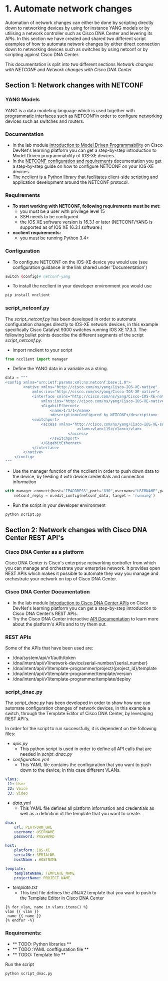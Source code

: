 # 1. Automate network changes
Automation of network changes can either be done by scripting directly down to networking devices by using for instance YANG models or by utilising a network controller such as Cisco DNA Center and levering its APIs. In this section we have created and shared two different script examples of how to automate network changes by either direct connection down to networking devices such as switches by using netconf or by scripting against Cisco DNA Center.

This documentation is split into two different sections *Network changes with NETCONF* and *Network changes with Cisco DNA Center*

## Section 1: Network changes with NETCONF 
### YANG Models
YANG is a data modeling language which is used together with programmatic interfaces such as NETCONFin order to configure networking devices such as switches and routers. 

### Documentation
- In the lab module [Introduction to Model Driven Programmability](https://developer.cisco.com/learning/modules/intro-device-level-interfaces/) on Cisco DevNet's learning platform you can get a step-by-step introduction to Model Driven programmability of IOS-XE devices. 
- In the [NETCONF configuration and requirements](https://www.cisco.com/c/en/us/td/docs/ios-xml/ios/prog/configuration/173/b_173_programmability_cg/configuring_yang_datamodel.html) documentation you get a step-by-step guide on how to configure NETCONF on your IOS-XE devices. 
- The [ncclient](https://pypi.org/project/ncclient/) is a Python library that facilitates client-side scripting and application development around the NETCONF protocol.

### Requirements
- **To start working with NETCONF, following requirements must be met:**
	- you must be a user with privilege level 15
	- SSH needs to be configured
	- the IOS XE software version is 16.3.1 or later (NETCONF/YANG is supported as of IOS XE 16.3.1 software.) 
- **ncclient requirements:**
	- you must be running Python 3.4+

### Configuration
- To configure NETCONF on the IOS-XE device you would use (see configuration guidance in the link shared under 'Documentation')
```bash
switch (config)# netconf-yang
```
- To install the ncclient in your developer environment you would use
```bash
pip install nnclient
```
### script_netconf.py
The *script_netconf.py* has been developed in order to automate configuration changes directly to IOS-XE network devices, in this example specifically Cisco Catalyst 9300 switches running IOS XE 17.3.3. The following bullet points describe the different segments of the script *script_netconf.py*.

- Import nnclient to your script
```python
from ncclient import manager
```

- Define the YANG data in a variable as a string. 
```python
data = """
<config xmlns="urn:ietf:params:xml:ns:netconf:base:1.0">
        <native xmlns="http://cisco.com/ns/yang/Cisco-IOS-XE-native"
            xmlns:ios="http://cisco.com/ns/yang/Cisco-IOS-XE-native">
            <interface xmlns="http://cisco.com/ns/yang/Cisco-IOS-XE-native"
                xmlns:ios="http://cisco.com/ns/yang/Cisco-IOS-XE-native">
                <GigabitEthernet>
                    <name>1/1/1</name>
                    <description>Configured by NETCONF</description>
			<switchport>
				<access xmlns="http://cisco.com/ns/yang/Cisco-IOS-XE-switch">
                        		<vlan><vlan>115</vlan></vlan>
                    		</access>
                	</switchport>
                </GigabitEthernet>
            </interface>
        </native>
    </config>
"""
```

- Use the manager function of the ncclient in order to push down data to the device, by feeding it with device credentials and connection information
```python
with manager.connect(host="IPADDRESS",port="830",username="USERNAME",password="PASSWORD",hostkey_verify=False) as m:
	netconf_reply = m.edit_config(netconf_data, target = 'running')
```

- Run the script in your developer environment
```bash
python script.py
```

## Section 2: Network changes with Cisco DNA Center REST API's
### Cisco DNA Center as a platform
Cisco DNA Center is Cisco's enterprise networking controller from which you can manage and orchestrate your enterprise network. It provides open REST APIs which makes it possible to automate they way you manage and orchestrate your network on top of Cisco DNA Center. 

### Cisco DNA Center Documentation
- In the lab module [Introduction to Cisco DNA Center APIs](https://developer.cisco.com/learning/modules/dnac-rest-apis/) on Cisco DevNet's learning platform you can get a step-by-step introduction to Cisco DNA Center's REST APIs.
- Try the Cisco DNA Center interactive [API Documentation](https://developer.cisco.com/docs/dna-center/#!cisco-dna-center-2-3-3-api-overview) to learn more about the platform's APIs and to try them out.

### REST APIs
Some of the APIs that have been used are:
- /dna/system/api/v1/auth/token  
- /dna/intent/api/v1/network-device/serial-number/{serial_number}  
- /dna/intent/api/v1/template-programmer/project/{project_id}/template  
- /dna/intent/api/v1/template-programmer/template/version  
- /dna/intent/api/v1/template-programmer/template/deploy  

### script_dnac.py
The *script_dnac.py* has been developed in order to show how one can automate configuration changes of network devices, in this example a switch, through the Template Editor of Cisco DNA Center, by leveraging REST API's. 

In order for the script to run successfully, it is dependent on the following files:
- *apis.py*
	- This python script is used in order to define all API calls that are needed in *script_dnac.py*
- *configuration.yml*
	- This YAML file contains the configuration that you want to push down to the device; in this case different VLANs.
```yaml
vlans:
 11: User
 22: Voice
 33: Video
```
- *data.yml*
	- This YAML file defines all platform information and credentials as well as a definition of the template that you want to create.
```yaml
dnac: 
    url: PLATFORM_URL
    username: USERNAME
    password: PASSWORD

host:
    platform: IOS-XE
    serialNr: SERIALNR
    hostName : HOSTNAME

template: 
    templateName: TEMPLATE_NAME
    projectName: PROJECT_NAME
```
- *template.txt*
	- This text file defines the JINJA2 template that you want to push to the Template Editor in Cisco DNA Center 
```jinja2
{% for vlan, name in vlans.items() %}
vlan {{ vlan }}
 name {{ name }}
{% endfor -%}
```

### Requirements:
- ** TODO: Python libraries **
- ** TODO :YAML conffiguration file **
- ** TODO: Template file **

Run the script
```bash
python script_dnac.py
```
